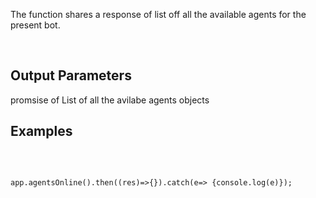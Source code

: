 The function shares a response of list off all the available agents for the present bot.

​
## Output Parameters
promsise of List of all the avilabe agents objects
​
## Examples
​
```

app.agentsOnline().then((res)=>{}).catch(e=> {console.log(e)});


```
